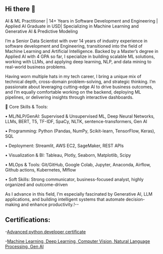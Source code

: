 ## Hi there 👋

AI & ML Practitioner | 14+ Years in Software Development and Engineering | Applied AI Graduate in USD| Specializing in Machine Learning and Generative AI & Predictive Modeling

I’m a Senior Data Scientist with over 14 years of industry experience in software development and Engineering, transitioned into the field of Machine Learning and Artificial Intelligence. Backed by a Master’s degree in Applied AI with 4 GPA so far, I specialize in building scalable ML solutions, working with LLMs, and applying deep learning, NLP, and data mining to real-world business problems.

Having worn multiple hats in my tech career, I bring a unique mix of technical depth, cross-domain problem-solving, and strategic thinking. I’m passionate about leveraging cutting-edge AI to drive business outcomes, and I’m equally comfortable working on the backend, deploying ML pipelines, or delivering insights through interactive dashboards.

🔹 Core Skills & Tools:

• ML/NLP/GenAI: Supervised & Unsupervised ML, Deep Neural Networks, LLMs, BERT, T5, TF-IDF, SpaCy, NLTK, sentence-transformers, Gen AI

• Programming: Python (Pandas, NumPy, Scikit-learn, TensorFlow, Keras), SQL

• Deployment: Streamlit, AWS EC2, SageMaker, REST APIs

• Visualization & BI: Tableau, Plotly, Seaborn, Matplotlib, Scipy

• MLOps & Tools: Git/GitHub, Google Colab, Jupyter, Anaconda, Airflow, Github actions, Kubernetes, Mlflow

• Soft Skills: Strong communicator, business-focused analyst, highly organized and outcome-driven

As I advance in this field, I’m especially fascinated by Generative AI, LLM applications, and building intelligent systems that automate decision-making and enhance productivity.!--

## Certifications:

-[Advanced python developer certificate](https://verify.w3schools.com/1PXJ8RL8D6)

-[Machine Learning, Deep Learning, Computer Vision, Natural Language Processing, Gen AI](https://drive.google.com/file/d/164w-qca4nXiTzvpLVBbSv_VamQCwC8pP/view?usp=drive_link)
